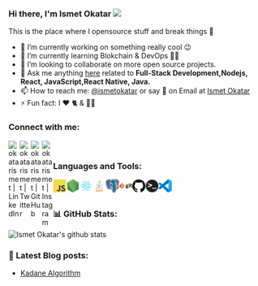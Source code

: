 ### Hi there, I'm Ismet Okatar <img src="https://media.giphy.com/media/hvRJCLFzcasrR4ia7z/giphy.gif" width="25px">

<!--
**okatarismet/okatarismet** is a ✨ _special_ ✨ repository because its `README.md` (this file) appears on your GitHub profile. -->

This is the place where I opensource stuff and break things 👾
- 🔭 I’m currently working on something really cool 😉
- 🌱 I’m currently learning Blokchain & DevOps 🧑‍💻
- 👯 I’m looking to collaborate on more open source projects. 
- 💬 Ask me anything [here](https://github.com/okatarismet/okatarismet/issues) related to <b>Full-Stack Development,Nodejs, React, JavaScript,React Native, Java.</b>
- 📫 How to reach me: [@ismetokatar][linkedin] or say 👋 on Email at [Ismet Okatar](mailto:okatarismet@gmail.com)
- ⚡ Fun fact: I ❤️ 🐈 & 🏋️‍♀️
### Connect with me:

[<img align="left" alt="okatarismet | LinkedIn" width="22px" src="https://cdn.jsdelivr.net/npm/simple-icons@v3/icons/linkedin.svg" />][linkedin]
[<img align="left" alt="okatarismet | Twitter" width="22px" src="https://cdn.jsdelivr.net/npm/simple-icons@v3/icons/twitter.svg" />][twitter]
[<img align="left" alt="okatarismet | GitHub" width="22px" src="https://cdn.jsdelivr.net/npm/simple-icons@v3/icons/github.svg" />][github]
[<img align="left" alt="okatarismet | Instagram" width="22px" src="https://cdn.jsdelivr.net/npm/simple-icons@v3/icons/instagram.svg" />][instagram]

<br />

### Languages and Tools:
<img align="left" alt="JavaScript" width="26px" src="https://raw.githubusercontent.com/devicons/devicon/2ae2a900d2f041da66e950e4d48052658d850630/icons/javascript/javascript-original.svg" />
<img align="left" alt="Node.js" width="26px" src="https://raw.githubusercontent.com/github/explore/80688e429a7d4ef2fca1e82350fe8e3517d3494d/topics/nodejs/nodejs.png" />
<img align="left" alt="React" width="26px" src="https://raw.githubusercontent.com/github/explore/80688e429a7d4ef2fca1e82350fe8e3517d3494d/topics/react/react.png" />

<img align="left" alt="Java" width="26px" src="https://raw.githubusercontent.com/github/explore/80688e429a7d4ef2fca1e82350fe8e3517d3494d/topics/java/java.png" />
<img align="left" alt="PostgreSQL" width="26px" src="https://raw.githubusercontent.com/github/explore/80688e429a7d4ef2fca1e82350fe8e3517d3494d/topics/postgresql/postgresql.png" />
<img align="left" alt="Git" width="26px" src="https://raw.githubusercontent.com/github/explore/80688e429a7d4ef2fca1e82350fe8e3517d3494d/topics/git/git.png" />
<img align="left" alt="GitHub" width="26px" src="https://raw.githubusercontent.com/github/explore/78df643247d429f6cc873026c0622819ad797942/topics/github/github.png" />
<img align="left" alt="Terminal" width="26px" src="https://raw.githubusercontent.com/github/explore/80688e429a7d4ef2fca1e82350fe8e3517d3494d/topics/terminal/terminal.png" />
<img align="left" alt="Visual Studio Code" width="26px" src="https://raw.githubusercontent.com/github/explore/80688e429a7d4ef2fca1e82350fe8e3517d3494d/topics/visual-studio-code/visual-studio-code.png" />

<br />
<br />

### 📊 GitHub Stats:
![Ismet Okatar's github stats](https://github-readme-stats.vercel.app/api?username=okatarismet&show_icons=true&theme=dracula&count_private=true&include_all_commits=true&hide=contribs,issues)

### 📕 Latest Blog posts:
<!-- BLOG-POST-LIST:START -->
- [Kadane Algorithm](https://medium.com/@okatarismet/kadane-algoritmas%C4%B1-d493456a5a2a)
<!-- BLOG-POST-LIST:END -->

[linkedin]: https://linkedin.com/in/ismetokatar
[instagram]: https://www.instagram.com/ismet.okatar/
[twitter]: https://twitter.com/OkatarIsmet
[github]: https://github.com/okatarismet
